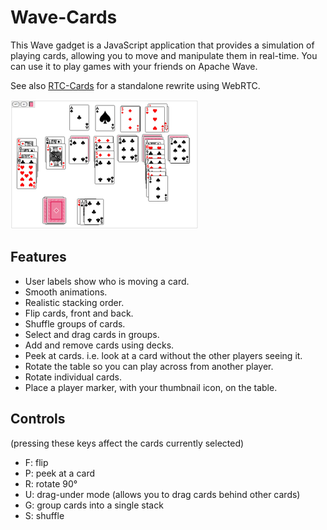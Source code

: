 # Wave-Cards
This Wave gadget is a JavaScript application that provides a simulation of
playing cards, allowing you to move and manipulate them in real-time. You can
use it to play games with your friends on Apache Wave.

See also [RTC-Cards](https://github.com/clehner/rtc-cards) for a standalone
rewrite using WebRTC.

![Screenshot of Wave-Cards](https://github.com/clehner/wave-cards/raw/master/images/screenshot.png)

## Features
  * User labels show who is moving a card.
  * Smooth animations.
  * Realistic stacking order.
  * Flip cards, front and back.
  * Shuffle groups of cards.
  * Select and drag cards in groups.
  * Add and remove cards using decks.
  * Peek at cards. i.e. look at a card without the other players seeing it.
  * Rotate the table so you can play across from another player.
  * Rotate individual cards.
  * Place a player marker, with your thumbnail icon, on the table.

## Controls
(pressing these keys affect the cards currently selected)
  * F: flip
  * P: peek at a card
  * R: rotate 90°
  * U: drag-under mode (allows you to drag cards behind other cards)
  * G: group cards into a single stack
  * S: shuffle
